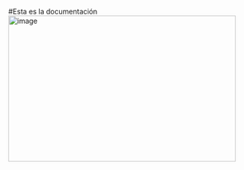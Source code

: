 #Esta es la documentación
<img width="456" height="294" alt="image" src="https://github.com/user-attachments/assets/d7e89607-28f3-4fab-b9c5-f0b6f0af8724" />
